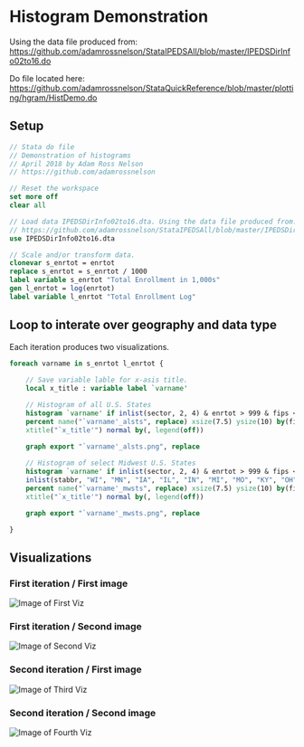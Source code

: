 # Histogram Demonstration

Using the data file produced from: https://github.com/adamrossnelson/StataIPEDSAll/blob/master/IPEDSDirInfo02to16.do

Do file located here: https://github.com/adamrossnelson/StataQuickReference/blob/master/plotting/hgram/HistDemo.do

## Setup

```Stata
// Stata do file
// Demonstration of histograms
// April 2018 by Adam Ross Nelson
// https://github.com/adamrossnelson

// Reset the workspace
set more off
clear all

// Load data IPEDSDirInfo02to16.dta. Using the data file produced from:
// https://github.com/adamrossnelson/StataIPEDSAll/blob/master/IPEDSDirInfo02to16.do
use IPEDSDirInfo02to16.dta

// Scale and/or transform data.
clonevar s_enrtot = enrtot
replace s_enrtot = s_enrtot / 1000
label variable s_enrtot "Total Enrollment in 1,000s"
gen l_enrtot = log(enrtot)
label variable l_enrtot "Total Enrollment Log"
```

## Loop to interate over geography and data type

Each iteration produces two visualizations.

```Stata
foreach varname in s_enrtot l_enrtot {
	
	// Save variable lable for x-asis title.
	local x_title : variable label `varname'

	// Histogram of all U.S. States
	histogram `varname' if inlist(sector, 2, 4) & enrtot > 999 & fips < 60, ///
	percent name("`varname'_alsts", replace) xsize(7.5) ysize(10) by(fips) ///
	xtitle("`x_title'") normal by(, legend(off))
	
	graph export "`varname'_alsts.png", replace

	// Histogram of select Midwest U.S. States
	histogram `varname' if inlist(sector, 2, 4) & enrtot > 999 & fips < 60 & ///
	inlist(stabbr, "WI", "MN", "IA", "IL", "IN", "MI", "MO", "KY", "OH"), ///
	percent name("`varname'_mwsts", replace) xsize(7.5) ysize(10) by(fips) ///
	xtitle("`x_title'") normal by(, legend(off))

	graph export "`varname'_mwsts.png", replace

}
```
## Visualizations

### First iteration / First image

![Image of First Viz](/imgs/s_enrtot_alsts.png)

### First iteration / Second image

![Image of Second Viz](/imgs/s_enrtot_mwsts.png)

### Second iteration / First image

![Image of Third Viz](/imgs/l_enrtot_alsts.png)

### Second iteration / Second image

![Image of Fourth Viz](/imgs/l_enrtot_mwsts.png)
